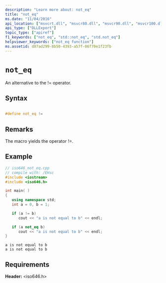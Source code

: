 ```yaml
---
description: "Learn more about: not_eq"
title: "not_eq"
ms.date: "11/04/2016"
api_location: ["msvcrt.dll", "msvcr80.dll", "msvcr90.dll", "msvcr100.dll", "msvcr100_clr0400.dll", "msvcr110.dll", "msvcr110_clr0400.dll", "msvcr120.dll", "msvcr120_clr0400.dll", "ucrtbase.dll"]
api_type: ["DLLExport"]
topic_type: ["apiref"]
f1_keywords: ["not_eq", "std::not_eq", "std.not_eq"]
helpviewer_keywords: ["not_eq function"]
ms.assetid: d87ad299-8b50-4393-a57f-06f70e1f23fb
---
```

# `not_eq`

An alternative to the != operator.

## Syntax

```C

#define not_eq !=
```

## Remarks

The macro yields the operator !=.

## Example

```cpp
// iso646_not_eq.cpp
// compile with: /EHsc
#include <iostream>
#include <iso646.h>

int main( )
{
   using namespace std;
   int a = 0, b = 1;

   if (a != b)
      cout << "a is not equal to b" << endl;

   if (a not_eq b)
      cout << "a is not equal to b" << endl;
}
```

```Output
a is not equal to b
a is not equal to b
```

## Requirements

**Header:** \<iso646.h>
